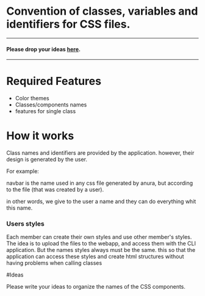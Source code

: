 # Convention of classes, variables and identifiers for CSS files.
---
#### Please drop your ideas [here](#Ideas).
---
# Required Features
- Color themes
- Classes/components names
- features for single class

# How it works

Class names and identifiers are provided by the application. however, their design is generated by the user.

For example:

navbar is the name used in any css file generated by anura, but according to the file (that was created by a user).

in other words, we give to the user a name and they can do everything whit this name.

### Users styles

Each member can create their own styles and use other member's styles. The idea is to upload the files to the webapp, and access them with the CLI application. But the names styles always must be the same. this so that the application can access these styles and create html structures without having problems when calling classes

#Ideas

Please write your ideas to organize the names of the CSS components.
